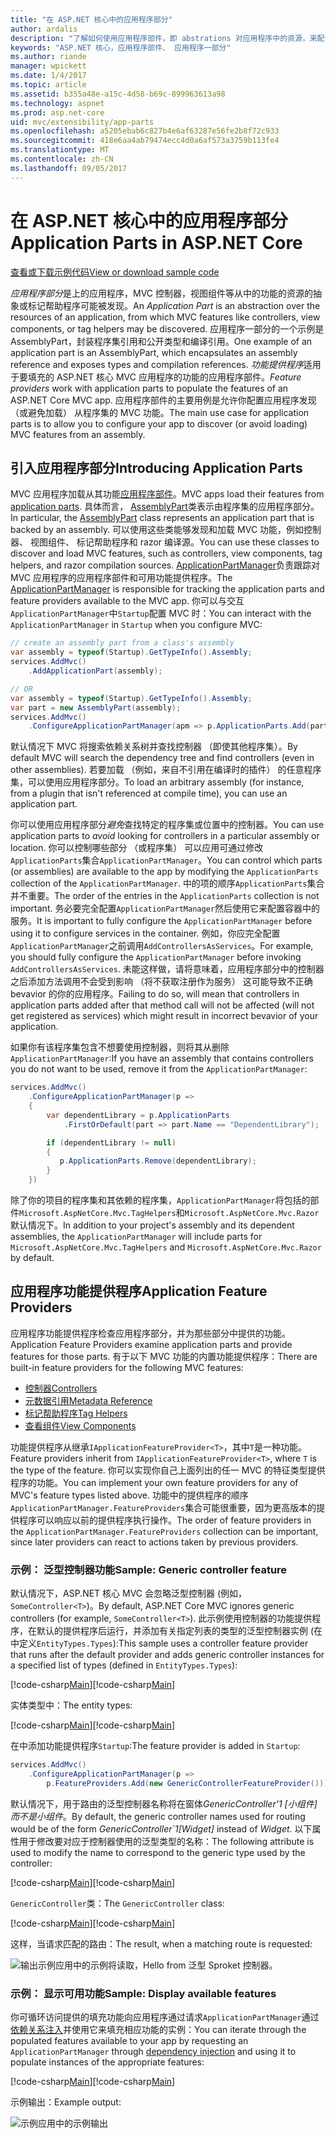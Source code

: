 ```yaml
---
title: "在 ASP.NET 核心中的应用程序部分"
author: ardalis
description: "了解如何使用应用程序部件，即 abstrations 对应用程序中的资源，来配置应用程序发现或避免从程序集加载功能。"
keywords: "ASP.NET 核心，应用程序部件、 应用程序一部分"
ms.author: riande
manager: wpickett
ms.date: 1/4/2017
ms.topic: article
ms.assetid: b355a48e-a15c-4d58-b69c-899963613a98
ms.technology: aspnet
ms.prod: asp.net-core
uid: mvc/extensibility/app-parts
ms.openlocfilehash: a5205ebab6c827b4e6af63287e56fe2b8f72c933
ms.sourcegitcommit: 418e6aa4ab79474ecc4d0a6af573a3759b113fe4
ms.translationtype: MT
ms.contentlocale: zh-CN
ms.lasthandoff: 09/05/2017
---
```

# <a name="application-parts-in-aspnet-core"></a><span data-ttu-id="87678-104">在 ASP.NET 核心中的应用程序部分</span><span class="sxs-lookup"><span data-stu-id="87678-104">Application Parts in ASP.NET Core</span></span>

[<span data-ttu-id="87678-105">查看或下载示例代码</span><span class="sxs-lookup"><span data-stu-id="87678-105">View or download sample code</span></span>](https://github.com/aspnet/Docs/tree/master/aspnetcore/mvc/advanced/app-parts/sample)

<span data-ttu-id="87678-106">*应用程序部分*是上的应用程序，MVC 控制器，视图组件等从中的功能的资源的抽象或标记帮助程序可能被发现。</span><span class="sxs-lookup"><span data-stu-id="87678-106">An *Application Part* is an abstraction over the resources of an application, from which MVC features like controllers, view components, or tag helpers may be discovered.</span></span> <span data-ttu-id="87678-107">应用程序一部分的一个示例是 AssemblyPart，封装程序集引用和公开类型和编译引用。</span><span class="sxs-lookup"><span data-stu-id="87678-107">One example of an application part is an AssemblyPart, which encapsulates an assembly reference and exposes types and compilation references.</span></span> <span data-ttu-id="87678-108">*功能提供程序*适用于要填充的 ASP.NET 核心 MVC 应用程序的功能的应用程序部件。</span><span class="sxs-lookup"><span data-stu-id="87678-108">*Feature providers* work with application parts to populate the features of an ASP.NET Core MVC app.</span></span> <span data-ttu-id="87678-109">应用程序部件的主要用例是允许你配置应用程序发现 （或避免加载） 从程序集的 MVC 功能。</span><span class="sxs-lookup"><span data-stu-id="87678-109">The main use case for application parts is to allow you to configure your app to discover (or avoid loading) MVC features from an assembly.</span></span>

## <a name="introducing-application-parts"></a><span data-ttu-id="87678-110">引入应用程序部分</span><span class="sxs-lookup"><span data-stu-id="87678-110">Introducing Application Parts</span></span>

<span data-ttu-id="87678-111">MVC 应用程序加载从其功能[应用程序部件](/aspnet/core/api/microsoft.aspnetcore.mvc.applicationparts.applicationpart)。</span><span class="sxs-lookup"><span data-stu-id="87678-111">MVC apps load their features from [application parts](/aspnet/core/api/microsoft.aspnetcore.mvc.applicationparts.applicationpart).</span></span> <span data-ttu-id="87678-112">具体而言， [AssemblyPart](/aspnet/core/api/microsoft.aspnetcore.mvc.applicationparts.assemblypart#Microsoft_AspNetCore_Mvc_ApplicationParts_AssemblyPart)类表示由程序集的应用程序部分。</span><span class="sxs-lookup"><span data-stu-id="87678-112">In particular, the [AssemblyPart](/aspnet/core/api/microsoft.aspnetcore.mvc.applicationparts.assemblypart#Microsoft_AspNetCore_Mvc_ApplicationParts_AssemblyPart) class represents an application part that is backed by an assembly.</span></span> <span data-ttu-id="87678-113">可以使用这些类能够发现和加载 MVC 功能，例如控制器、 视图组件、 标记帮助程序和 razor 编译源。</span><span class="sxs-lookup"><span data-stu-id="87678-113">You can use these classes to discover and load MVC features, such as controllers, view components, tag helpers, and razor compilation sources.</span></span> <span data-ttu-id="87678-114">[ApplicationPartManager](/aspnet/core/api/microsoft.aspnetcore.mvc.applicationparts.applicationpartmanager)负责跟踪对 MVC 应用程序的应用程序部件和可用功能提供程序。</span><span class="sxs-lookup"><span data-stu-id="87678-114">The [ApplicationPartManager](/aspnet/core/api/microsoft.aspnetcore.mvc.applicationparts.applicationpartmanager) is responsible for tracking the application parts and feature providers available to the MVC app.</span></span> <span data-ttu-id="87678-115">你可以与交互`ApplicationPartManager`中`Startup`配置 MVC 时：</span><span class="sxs-lookup"><span data-stu-id="87678-115">You can interact with the `ApplicationPartManager` in `Startup` when you configure MVC:</span></span>

```csharp
// create an assembly part from a class's assembly
var assembly = typeof(Startup).GetTypeInfo().Assembly;
services.AddMvc()
    .AddApplicationPart(assembly);

// OR
var assembly = typeof(Startup).GetTypeInfo().Assembly;
var part = new AssemblyPart(assembly);
services.AddMvc()
    .ConfigureApplicationPartManager(apm => p.ApplicationParts.Add(part));
```

<span data-ttu-id="87678-116">默认情况下 MVC 将搜索依赖关系树并查找控制器 （即使其他程序集）。</span><span class="sxs-lookup"><span data-stu-id="87678-116">By default MVC will search the dependency tree and find controllers (even in other assemblies).</span></span> <span data-ttu-id="87678-117">若要加载 （例如，来自不引用在编译时的插件） 的任意程序集，可以使用应用程序部分。</span><span class="sxs-lookup"><span data-stu-id="87678-117">To load an arbitrary assembly (for instance, from a plugin that isn't referenced at compile time), you can use an application part.</span></span>

<span data-ttu-id="87678-118">你可以使用应用程序部分*避免*查找特定的程序集或位置中的控制器。</span><span class="sxs-lookup"><span data-stu-id="87678-118">You can use application parts to *avoid* looking for controllers in a particular assembly or location.</span></span> <span data-ttu-id="87678-119">你可以控制哪些部分 （或程序集） 可以应用可通过修改`ApplicationParts`集合`ApplicationPartManager`。</span><span class="sxs-lookup"><span data-stu-id="87678-119">You can control which parts (or assemblies) are available to the app by modifying the `ApplicationParts` collection of the `ApplicationPartManager`.</span></span> <span data-ttu-id="87678-120">中的项的顺序`ApplicationParts`集合并不重要。</span><span class="sxs-lookup"><span data-stu-id="87678-120">The order of the entries in the `ApplicationParts` collection is not important.</span></span> <span data-ttu-id="87678-121">务必要完全配置`ApplicationPartManager`然后使用它来配置容器中的服务。</span><span class="sxs-lookup"><span data-stu-id="87678-121">It is important to fully configure the `ApplicationPartManager` before using it to configure services in the container.</span></span> <span data-ttu-id="87678-122">例如，你应完全配置`ApplicationPartManager`之前调用`AddControllersAsServices`。</span><span class="sxs-lookup"><span data-stu-id="87678-122">For example, you should fully configure the `ApplicationPartManager` before invoking `AddControllersAsServices`.</span></span> <span data-ttu-id="87678-123">未能这样做，请将意味着，应用程序部分中的控制器之后添加方法调用不会受到影响 （将不获取注册作为服务） 这可能导致不正确 bevavior 的你的应用程序。</span><span class="sxs-lookup"><span data-stu-id="87678-123">Failing to do so, will mean that controllers in application parts added after that method call will not be affected (will not get registered as services) which might result in incorrect bevavior of your application.</span></span>

<span data-ttu-id="87678-124">如果你有该程序集包含不想要使用控制器，则将其从删除`ApplicationPartManager`:</span><span class="sxs-lookup"><span data-stu-id="87678-124">If you have an assembly that contains controllers you do not want to be used, remove it from the `ApplicationPartManager`:</span></span>

```csharp
services.AddMvc()
    .ConfigureApplicationPartManager(p =>
    {
        var dependentLibrary = p.ApplicationParts
            .FirstOrDefault(part => part.Name == "DependentLibrary");

        if (dependentLibrary != null)
        {
           p.ApplicationParts.Remove(dependentLibrary);
        }
    })
```

<span data-ttu-id="87678-125">除了你的项目的程序集和其依赖的程序集，`ApplicationPartManager`将包括的部件`Microsoft.AspNetCore.Mvc.TagHelpers`和`Microsoft.AspNetCore.Mvc.Razor`默认情况下。</span><span class="sxs-lookup"><span data-stu-id="87678-125">In addition to your project's assembly and its dependent assemblies, the `ApplicationPartManager` will include parts for `Microsoft.AspNetCore.Mvc.TagHelpers` and `Microsoft.AspNetCore.Mvc.Razor` by default.</span></span>

## <a name="application-feature-providers"></a><span data-ttu-id="87678-126">应用程序功能提供程序</span><span class="sxs-lookup"><span data-stu-id="87678-126">Application Feature Providers</span></span>

<span data-ttu-id="87678-127">应用程序功能提供程序检查应用程序部分，并为那些部分中提供的功能。</span><span class="sxs-lookup"><span data-stu-id="87678-127">Application Feature Providers examine application parts and provide features for those parts.</span></span> <span data-ttu-id="87678-128">有于以下 MVC 功能的内置功能提供程序：</span><span class="sxs-lookup"><span data-stu-id="87678-128">There are built-in feature providers for the following MVC features:</span></span>

* [<span data-ttu-id="87678-129">控制器</span><span class="sxs-lookup"><span data-stu-id="87678-129">Controllers</span></span>](https://docs.microsoft.com/aspnet/core/api/microsoft.aspnetcore.mvc.controllers.controllerfeatureprovider)
* [<span data-ttu-id="87678-130">元数据引用</span><span class="sxs-lookup"><span data-stu-id="87678-130">Metadata Reference</span></span>](https://docs.microsoft.com/aspnet/core/api/microsoft.aspnetcore.mvc.razor.compilation.metadatareferencefeatureprovider)
* [<span data-ttu-id="87678-131">标记帮助程序</span><span class="sxs-lookup"><span data-stu-id="87678-131">Tag Helpers</span></span>](https://docs.microsoft.com/aspnet/core/api/microsoft.aspnetcore.mvc.razor.taghelpers.taghelperfeatureprovider)
* [<span data-ttu-id="87678-132">查看组件</span><span class="sxs-lookup"><span data-stu-id="87678-132">View Components</span></span>](https://docs.microsoft.com/aspnet/core/api/microsoft.aspnetcore.mvc.viewcomponents.viewcomponentfeatureprovider)

<span data-ttu-id="87678-133">功能提供程序从继承`IApplicationFeatureProvider<T>`，其中`T`是一种功能。</span><span class="sxs-lookup"><span data-stu-id="87678-133">Feature providers inherit from `IApplicationFeatureProvider<T>`, where `T` is the type of the feature.</span></span> <span data-ttu-id="87678-134">你可以实现你自己上面列出的任一 MVC 的特征类型提供程序的功能。</span><span class="sxs-lookup"><span data-stu-id="87678-134">You can implement your own feature providers for any of MVC's feature types listed above.</span></span> <span data-ttu-id="87678-135">功能中的提供程序的顺序`ApplicationPartManager.FeatureProviders`集合可能很重要，因为更高版本的提供程序可以响应以前的提供程序执行操作。</span><span class="sxs-lookup"><span data-stu-id="87678-135">The order of feature providers in the `ApplicationPartManager.FeatureProviders` collection can be important, since later providers can react to actions taken by previous providers.</span></span>

### <a name="sample-generic-controller-feature"></a><span data-ttu-id="87678-136">示例： 泛型控制器功能</span><span class="sxs-lookup"><span data-stu-id="87678-136">Sample: Generic controller feature</span></span>

<span data-ttu-id="87678-137">默认情况下，ASP.NET 核心 MVC 会忽略泛型控制器 (例如， `SomeController<T>`)。</span><span class="sxs-lookup"><span data-stu-id="87678-137">By default, ASP.NET Core MVC ignores generic controllers (for example, `SomeController<T>`).</span></span> <span data-ttu-id="87678-138">此示例使用控制器的功能提供程序，在默认的提供程序后运行，并添加有关指定列表的类型的泛型控制器实例 (在中定义`EntityTypes.Types`):</span><span class="sxs-lookup"><span data-stu-id="87678-138">This sample uses a controller feature provider that runs after the default provider and adds generic controller instances for a specified list of types (defined in `EntityTypes.Types`):</span></span>

<span data-ttu-id="87678-139">[!code-csharp[Main](./app-parts/sample/AppPartsSample/GenericControllerFeatureProvider.cs?highlight=13&range=18-36)]</span><span class="sxs-lookup"><span data-stu-id="87678-139">[!code-csharp[Main](./app-parts/sample/AppPartsSample/GenericControllerFeatureProvider.cs?highlight=13&range=18-36)]</span></span>

<span data-ttu-id="87678-140">实体类型中：</span><span class="sxs-lookup"><span data-stu-id="87678-140">The entity types:</span></span>

<span data-ttu-id="87678-141">[!code-csharp[Main](./app-parts/sample/AppPartsSample/Model/EntityTypes.cs?range=6-16)]</span><span class="sxs-lookup"><span data-stu-id="87678-141">[!code-csharp[Main](./app-parts/sample/AppPartsSample/Model/EntityTypes.cs?range=6-16)]</span></span>

<span data-ttu-id="87678-142">在中添加功能提供程序`Startup`:</span><span class="sxs-lookup"><span data-stu-id="87678-142">The feature provider is added in `Startup`:</span></span>

```csharp
services.AddMvc()
    .ConfigureApplicationPartManager(p => 
        p.FeatureProviders.Add(new GenericControllerFeatureProvider()));
```

<span data-ttu-id="87678-143">默认情况下，用于路由的泛型控制器名称将在窗体*GenericController'1 [小组件]*而不是*小组件*。</span><span class="sxs-lookup"><span data-stu-id="87678-143">By default, the generic controller names used for routing would be of the form *GenericController\`1[Widget]* instead of *Widget*.</span></span> <span data-ttu-id="87678-144">以下属性用于修改要对应于控制器使用的泛型类型的名称：</span><span class="sxs-lookup"><span data-stu-id="87678-144">The following attribute is used to modify the name to correspond to the generic type used by the controller:</span></span>

<span data-ttu-id="87678-145">[!code-csharp[Main](./app-parts/sample/AppPartsSample/GenericControllerNameConvention.cs)]</span><span class="sxs-lookup"><span data-stu-id="87678-145">[!code-csharp[Main](./app-parts/sample/AppPartsSample/GenericControllerNameConvention.cs)]</span></span>

<span data-ttu-id="87678-146">`GenericController`类：</span><span class="sxs-lookup"><span data-stu-id="87678-146">The `GenericController` class:</span></span>

<span data-ttu-id="87678-147">[!code-csharp[Main](./app-parts/sample/AppPartsSample/GenericController.cs?highlight=5-6)]</span><span class="sxs-lookup"><span data-stu-id="87678-147">[!code-csharp[Main](./app-parts/sample/AppPartsSample/GenericController.cs?highlight=5-6)]</span></span>

<span data-ttu-id="87678-148">这样，当请求匹配的路由：</span><span class="sxs-lookup"><span data-stu-id="87678-148">The result, when a matching route is requested:</span></span>

![输出示例应用中的示例将读取，Hello from 泛型 Sproket 控制器。](app-parts/_static/generic-controller.png)

### <a name="sample-display-available-features"></a><span data-ttu-id="87678-150">示例： 显示可用功能</span><span class="sxs-lookup"><span data-stu-id="87678-150">Sample: Display available features</span></span>

<span data-ttu-id="87678-151">你可循环访问提供的填充功能向应用程序通过请求`ApplicationPartManager`通过[依赖关系注入](../../fundamentals/dependency-injection.md)并使用它来填充相应功能的实例：</span><span class="sxs-lookup"><span data-stu-id="87678-151">You can iterate through the populated features available to your app by requesting an `ApplicationPartManager` through [dependency injection](../../fundamentals/dependency-injection.md) and using it to populate instances of the appropriate features:</span></span>

<span data-ttu-id="87678-152">[!code-csharp[Main](./app-parts/sample/AppPartsSample/Controllers/FeaturesController.cs?highlight=16,25-27)]</span><span class="sxs-lookup"><span data-stu-id="87678-152">[!code-csharp[Main](./app-parts/sample/AppPartsSample/Controllers/FeaturesController.cs?highlight=16,25-27)]</span></span>

<span data-ttu-id="87678-153">示例输出：</span><span class="sxs-lookup"><span data-stu-id="87678-153">Example output:</span></span>

![示例应用中的示例输出](app-parts/_static/available-features.png)
